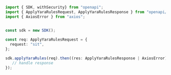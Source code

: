 <!-- Start SDK Example Usage -->
```typescript
import { SDK, withSecurity} from "openapi";
import { ApplyYaraRulesRequest, ApplyYaraRulesResponse } from "openapi/src/sdk/models/operations";
import { AxiosError } from "axios";


const sdk = new SDK();
    
const req: ApplyYaraRulesRequest = {
  request: "sit",
};

sdk.applyYaraRules(req).then((res: ApplyYaraRulesResponse | AxiosError) => {
   // handle response
});
```
<!-- End SDK Example Usage -->